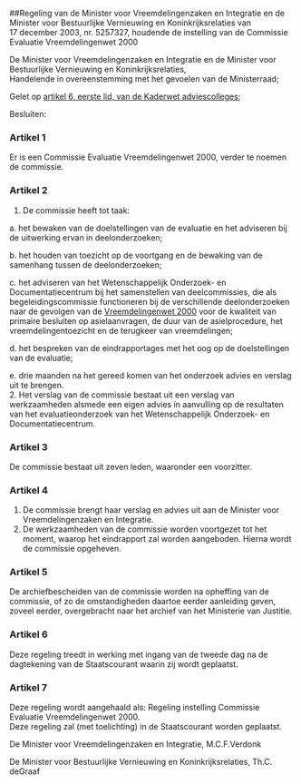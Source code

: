 <meta http-equiv='Content-Type' content='text/html; charset=utf-8' />

##Regeling van de Minister voor Vreemdelingenzaken en Integratie en de Minister voor Bestuurlijke Vernieuwing en Koninkrijksrelaties van 17 december 2003, nr. 5257327, houdende de instelling van de Commissie Evaluatie Vreemdelingenwet 2000

De Minister voor Vreemdelingenzaken en Integratie en de Minister voor Bestuurlijke Vernieuwing en Koninkrijksrelaties,  
Handelende in overeenstemming met het gevoelen van de Ministerraad;

Gelet op [artikel 6, eerste lid, van de Kaderwet adviescolleges](../../../../../../../../wet/kaderwet/adviescolleges/BWBR0008159/README.md);

Besluiten:

### Artikel  1  

Er is een Commissie Evaluatie Vreemdelingenwet 2000, verder te noemen de commissie.  

### Artikel  2  

1.  De commissie heeft tot taak: 

a. het bewaken van de doelstellingen van de evaluatie en het adviseren bij de uitwerking ervan in deelonderzoeken;  

b. het houden van toezicht op de voortgang en de bewaking van de samenhang tussen de deelonderzoeken;  

c. het adviseren van het Wetenschappelijk Onderzoek- en Documentatiecentrum bij het samenstellen van deelcommissies, die als begeleidingscommissie functioneren bij de verschillende deelonderzoeken naar de gevolgen van de [Vreemdelingenwet 2000](../../../../../../../../wet/vreemdelingenwet/2000/BWBR0011823/README.md) voor de kwaliteit van primaire besluiten op asielaanvragen, de duur van de asielprocedure, het vreemdelingentoezicht en de terugkeer van vreemdelingen;  

d. het bespreken van de eindrapportages met het oog op de doelstellingen van de evaluatie;  

e. drie maanden na het gereed komen van het onderzoek advies en verslag uit te brengen.     
2.  Het verslag van de commissie bestaat uit een verslag van werkzaamheden alsmede een eigen advies in aanvulling op de resultaten van het evaluatieonderzoek van het Wetenschappelijk Onderzoek- en Documentatiecentrum.   

### Artikel  3  

De commissie bestaat uit zeven leden, waaronder een voorzitter.  

### Artikel  4  

1.  De commissie brengt haar verslag en advies uit aan de Minister voor Vreemdelingenzaken en Integratie.   
2.  De werkzaamheden van de commissie worden voortgezet tot het moment, waarop het eindrapport zal worden aangeboden. Hierna wordt de commissie opgeheven.   

### Artikel  5  

De archiefbescheiden van de commissie worden na opheffing van de commissie, of zo de omstandigheden daartoe eerder aanleiding geven, zoveel eerder, overgebracht naar het archief van het Ministerie van Justitie.  

### Artikel  6  

Deze regeling treedt in werking met ingang van de tweede dag na de dagtekening van de Staatscourant waarin zij wordt geplaatst.  

### Artikel  7  

Deze regeling wordt aangehaald als: Regeling instelling Commissie Evaluatie Vreemdelingenwet 2000.  
Deze regeling zal (met toelichting) in de Staatscourant worden geplaatst.   

De 
Minister voor Vreemdelingenzaken en Integratie, 
M.C.F.Verdonk 

De 
Minister voor Bestuurlijke Vernieuwing en Koninkrijksrelaties, 
Th.C. deGraaf    
